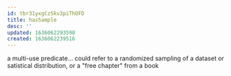 ```yaml
---
id: tbr31yxgCz5kv3piThOFD
title: hasSample
desc: ''
updated: 1636062293598
created: 1636062239516
---
```





a multi-use predicate... could refer to a randomized sampling of a dataset or satistical distribution, or a "free chapter" from a book
